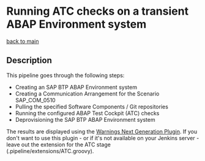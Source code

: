 # Running ATC checks on a transient ABAP Environment system

[back to main](https://github.com/SAP-samples/abap-platform-ci-cd-samples/tree/main)

## Description

This pipeline goes through the following steps:

* Creating an SAP BTP ABAP Environment system
* Creating a Communication Arrangement for the Scenario SAP_COM_0510
* Pulling the specified Software Components / Git repositories
* Running the configured ABAP Test Cockpit (ATC) checks
* Deprovisioning the SAP BTP ABAP Environment system

The results are displayed using the [Warnings Next Generation Plugin](https://www.jenkins.io/doc/pipeline/steps/warnings-ng/#warnings-next-generation-plugin). If you don't want to use this plugin - or if it's not available on your Jenkins server - leave out the extension for the ATC stage (.pipeline/extensions/ATC.groovy).
